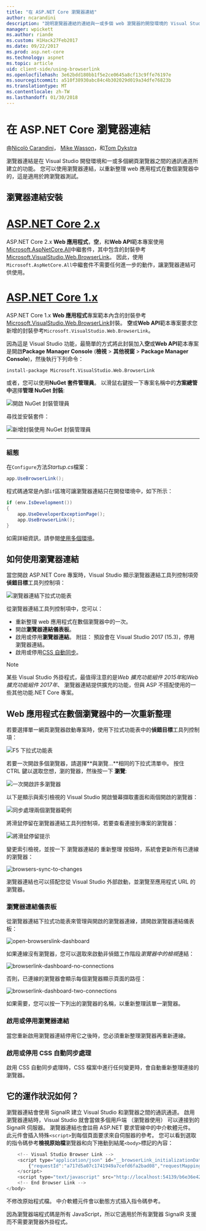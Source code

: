 ```yaml
---
title: "在 ASP.NET Core 瀏覽器連結"
author: ncarandini
description: "說明瀏覽器連結的連結與一或多個 web 瀏覽器的開發環境的 Visual Studio 功能的方式。"
manager: wpickett
ms.author: riande
ms.custom: H1Hack27Feb2017
ms.date: 09/22/2017
ms.prod: asp.net-core
ms.technology: aspnet
ms.topic: article
uid: client-side/using-browserlink
ms.openlocfilehash: 3e62bdd180bb1f5e2ce0645a8cf13c9ffe76197e
ms.sourcegitcommit: a510f38930abc84c4b302029d019a34dfe76823b
ms.translationtype: MT
ms.contentlocale: zh-TW
ms.lasthandoff: 01/30/2018
---
```

# <a name="browser-link-in-aspnet-core"></a>在 ASP.NET Core 瀏覽器連結 

由[Nicolò Carandini](https://github.com/ncarandini)， [Mike Wasson](https://github.com/MikeWasson)，和[Tom Dykstra](https://github.com/tdykstra)

瀏覽器連結是在 Visual Studio 開發環境和一或多個網頁瀏覽器之間的通訊通道所建立的功能。 您可以使用瀏覽器連結，以重新整理 web 應用程式在數個瀏覽器中的，這是適用於跨瀏覽器測試。

## <a name="browser-link-setup"></a>瀏覽器連結安裝

# <a name="aspnet-core-2xtabaspnetcore2x"></a>[ASP.NET Core 2.x](#tab/aspnetcore2x)

ASP.NET Core 2.x **Web 應用程式**，**空**，和**Web API**範本專案使用[Microsoft.AspNetCore.All](https://www.nuget.org/packages/Microsoft.AspNetCore.All/)中繼套件，其中包含的封裝參考[Microsoft.VisualStudio.Web.BrowserLink](https://www.nuget.org/packages/Microsoft.VisualStudio.Web.BrowserLink/)。 因此，使用`Microsoft.AspNetCore.All`中繼套件不需要任何進一步的動作，讓瀏覽器連結可供使用。

# <a name="aspnet-core-1xtabaspnetcore1x"></a>[ASP.NET Core 1.x](#tab/aspnetcore1x)

ASP.NET Core 1.x **Web 應用程式**專案範本內含的封裝參考[Microsoft.VisualStudio.Web.BrowserLink](https://www.nuget.org/packages/Microsoft.VisualStudio.Web.BrowserLink/)封裝。 **空**或**Web API**範本專案要求您新增的封裝參考`Microsoft.VisualStudio.Web.BrowserLink`。

因為這是 Visual Studio 功能，最簡單的方式將此封裝加入**空**或**Web API**範本專案是開啟**Package Manager Console** (**檢視** > **其他視窗** > **Package Manager Console**)，然後執行下列命令：

```console
install-package Microsoft.VisualStudio.Web.BrowserLink
```

或者，您可以使用**NuGet 套件管理員**。 以滑鼠右鍵按一下專案名稱中的**方案總管 中**選擇**管理 NuGet 封裝**:

![開啟 NuGet 封裝管理員](using-browserlink/_static/open-nuget-package-manager.png)

尋找並安裝套件：

![新增封裝使用 NuGet 封裝管理員](using-browserlink/_static/add-package-with-nuget-package-manager.png)

---

### <a name="configuration"></a>組態

在`Configure`方法*Startup.cs*檔案：

```csharp
app.UseBrowserLink();
```

程式碼通常是內部`if`區塊可讓瀏覽器連結只在開發環境中，如下所示：

```csharp
if (env.IsDevelopment())
{
    app.UseDeveloperExceptionPage();
    app.UseBrowserLink();
}
```

如需詳細資訊，請參閱[使用多個環境](xref:fundamentals/environments)。

## <a name="how-to-use-browser-link"></a>如何使用瀏覽器連結

當您開啟 ASP.NET Core 專案時，Visual Studio 顯示瀏覽器連結工具列控制項旁**偵錯目標**工具列控制項：

![瀏覽器連結下拉式功能表](using-browserlink/_static/browserLink-dropdown-menu.png)

從瀏覽器連結工具列控制項中，您可以：

* 重新整理 web 應用程式在數個瀏覽器中的一次。
* 開啟**瀏覽器連結儀表板**。
* 啟用或停用**瀏覽器連結**。 附註： 預設會在 Visual Studio 2017 (15.3)，停用瀏覽器連結。
* 啟用或停用[CSS 自動同步](#enable-or-disable-css-auto-sync)。

> [!NOTE]
> 某些 Visual Studio 外掛程式，最值得注意的是*Web 擴充功能組件 2015年*和*Web 擴充功能組件 2017年*、 瀏覽器連結提供擴充的功能，但與 ASP 不搭配使用的一些其他功能.NET Core 專案。

## <a name="refresh-the-web-application-in-several-browsers-at-once"></a>Web 應用程式在數個瀏覽器中的一次重新整理

若要選擇單一網頁瀏覽器啟動專案時，使用下拉式功能表中的**偵錯目標**工具列控制項：

![F5 下拉式功能表](using-browserlink/_static/debug-target-dropdown-menu.png)

若要一次開啟多個瀏覽器，請選擇**與瀏覽...**相同的下拉式清單中。 按住 CTRL 鍵以選取您想，瀏的覽器，然後按一下 **瀏覽**:

![一次開啟許多瀏覽器](using-browserlink/_static/open-many-browsers-at-once.png)

以下是顯示與索引檢視的 Visual Studio 開啟螢幕擷取畫面和兩個開啟的瀏覽器：

![同步處理兩個瀏覽器範例](using-browserlink/_static/sync-with-two-browsers-example.png)

將滑鼠停留在瀏覽器連結工具列控制項，若要查看連接到專案的瀏覽器：

![將滑鼠停留提示](using-browserlink/_static/hoover-tip.png)

變更索引檢視，並按一下 瀏覽器連結的 重新整理 按鈕時，系統會更新所有已連線的瀏覽器：

![browsers-sync-to-changes](using-browserlink/_static/browsers-sync-to-changes.png)

瀏覽器連結也可以搭配您從 Visual Studio 外部啟動，並瀏覽至應用程式 URL 的瀏覽器。

### <a name="the-browser-link-dashboard"></a>瀏覽器連結儀表板

從瀏覽器連結下拉式功能表來管理與開啟的瀏覽器連線，請開啟瀏覽器連結儀表板：

![open-browserslink-dashboard](using-browserlink/_static/open-browserlink-dashboard.png)

如果連線沒有瀏覽器，您可以選取來啟動非偵錯工作階段*瀏覽器中的檢視*連結：

![browserlink-dashboard-no-connections](using-browserlink/_static/browserlink-dashboard-no-connections.png)

否則，已連線的瀏覽器會顯示每個瀏覽器顯示頁面的路徑：

![browserlink-dashboard-two-connections](using-browserlink/_static/browserlink-dashboard-two-connections.png)

如果需要，您可以按一下列出的瀏覽器的名稱，以重新整理該單一瀏覽器。

### <a name="enable-or-disable-browser-link"></a>啟用或停用瀏覽器連結

當您重新啟用瀏覽器連結停用它之後時，您必須重新整理瀏覽器再重新連線。

### <a name="enable-or-disable-css-auto-sync"></a>啟用或停用 CSS 自動同步處理

啟用 CSS 自動同步處理時，CSS 檔案中進行任何變更時，會自動重新整理連接的瀏覽器。

## <a name="how-does-it-work"></a>它的運作狀況如何？

瀏覽器連結會使用 SignalR 建立 Visual Studio 和瀏覽器之間的通訊通道。 啟用瀏覽器連結時，Visual Studio 就會當做多個用戶端 （瀏覽器使用） 可以連接到的 SignalR 伺服器。 瀏覽器連結也會註冊 ASP.NET 要求管線中的中介軟體元件。 此元件會插入特殊`<script>`到每個頁面要求來自伺服器的參考。 您可以看到選取的指令碼參考**檢視原始檔**瀏覽器和向下捲動到結尾`<body>`標記的內容：

```javascript
    <!-- Visual Studio Browser Link -->
    <script type="application/json" id="__browserLink_initializationData">
        {"requestId":"a717d5a07c1741949a7cefd6fa2bad08","requestMappingFromServer":false}
    </script>
    <script type="text/javascript" src="http://localhost:54139/b6e36e429d034f578ebccd6a79bf19bf/browserLink" async="async"></script>
    <!-- End Browser Link -->
</body>
```

不修改原始程式檔。 中介軟體元件會以動態方式插入指令碼參考。 

因為瀏覽器端程式碼是所有 JavaScript，所以它適用於所有瀏覽器 SignalR 支援而不需要瀏覽器外掛程式。
